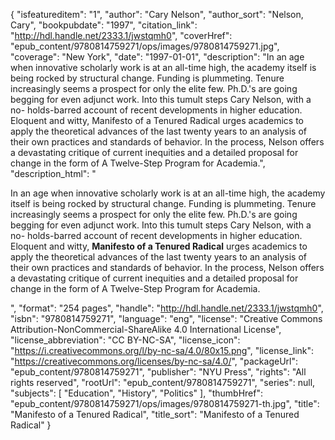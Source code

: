 {
  "isfeatureditem": "1",
  "author": "Cary Nelson",
  "author_sort": "Nelson, Cary",
  "bookpubdate": "1997",
  "citation_link": "http://hdl.handle.net/2333.1/jwstqmh0",
  "coverHref": "epub_content/9780814759271/ops/images/9780814759271.jpg",
  "coverage": "New York",
  "date": "1997-01-01",
  "description": "In an age when innovative scholarly work is at an all-time high, the academy itself is being rocked by structural change. Funding is plummeting. Tenure increasingly seems a prospect for only the elite few. Ph.D.'s are going begging for even adjunct work. Into this tumult steps Cary Nelson, with a no- holds-barred account of recent developments in higher education. Eloquent and witty, Manifesto of a Tenured Radical urges academics to apply the theoretical advances of the last twenty years to an analysis of their own practices and standards of behavior. In the process, Nelson offers a devastating critique of current inequities and a detailed proposal for change in the form of A Twelve-Step Program for Academia.",
  "description_html": "<p>In an age when innovative scholarly work is at an all-time high, the academy itself is being rocked by structural change. Funding is plummeting. Tenure increasingly seems a prospect for only the elite few. Ph.D.'s are going begging for even adjunct work. Into this tumult steps Cary Nelson, with a no- holds-barred account of recent developments in higher education.<br> Eloquent and witty, <b>Manifesto of a Tenured Radical</b> urges academics to apply the theoretical advances of the last twenty years to an analysis of their own practices and standards of behavior. In the process, Nelson offers a devastating critique of current inequities and a detailed proposal for change in the form of A Twelve-Step Program for Academia.</p>",
  "format": "254 pages",
  "handle": "http://hdl.handle.net/2333.1/jwstqmh0",
  "isbn": "9780814759271",
  "language": "eng",
  "license": "Creative Commons Attribution-NonCommercial-ShareAlike 4.0 International License",
  "license_abbreviation": "CC BY-NC-SA",
  "license_icon": "https://i.creativecommons.org/l/by-nc-sa/4.0/80x15.png",
  "license_link": "https://creativecommons.org/licenses/by-nc-sa/4.0/",
  "packageUrl": "epub_content/9780814759271",
  "publisher": "NYU Press",
  "rights": "All rights reserved",
  "rootUrl": "epub_content/9780814759271",
  "series": null,
  "subjects": [
    "Education",
    "History",
    "Politics"
  ],
  "thumbHref": "epub_content/9780814759271/ops/images/9780814759271-th.jpg",
  "title": "Manifesto of a Tenured Radical",
  "title_sort": "Manifesto of a Tenured Radical"
}
